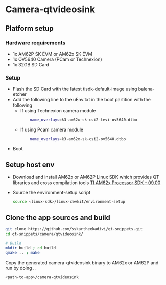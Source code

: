# Camera-qtvideosink

## Platform setup

### Hardware requirements
- 1x AM62P SK EVM or AM62x SK EVM
- 1x OV5640 Camera (PCam or Technexion)
- 1x 32GB SD Card

### Setup

- Flash the SD Card with the latest tisdk-default-image using balena-etcher
- Add the following line to the uEnv.txt in the boot partition with the following
    - If using Technexion camera module
        ```sh
            name_overlays=k3-am62x-sk-csi2-tevi-ov5640.dtbo
        ```
    - If using Pcam camera module
        ```sh
            name_overlays=k3-am62x-sk-csi2-ov5640.dtbo
        ```
- Boot

## Setup host env
- Download and install AM62x or AM62P Linux SDK which provides QT libraries and cross compilation tools
[TI AM62x Processor SDK - 09.00](https://www.ti.com/tool/download/PROCESSOR-SDK-LINUX-AM62X)

- Source the environment-setup script
    ```sh
    source <linux-sdk>/linux-devkit/environment-setup
    ```

## Clone the app sources and build
```sh
git clone https://github.com/sskartheekadivi/qt-snippets.git
cd qt-snippets/camera/qtvideosink/

# Build
mkdir build ; cd build
qmake .. ; make
```

Copy the generated camera-qtvideosink binary to AM62x or AM62P and run by doing ..
```sh
<path-to-app>/camera-qtvideosink
```

